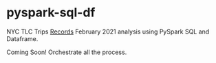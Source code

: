 # pyspark-sql-df
NYC TLC Trips [Records](https://www.nyc.gov/site/tlc/about/tlc-trip-record-data.page) February 2021 analysis using PySpark SQL and Dataframe.

Coming Soon! Orchestrate all the process.